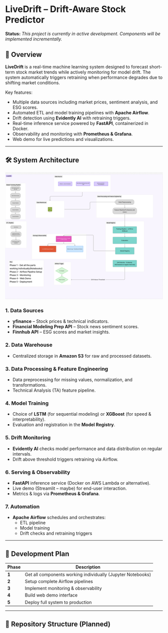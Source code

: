 # LiveDrift – Drift-Aware Stock Predictor

**Status:** *This project is currently in active development. Components will be implemented incrementally.*

## 📌 Overview
**LiveDrift** is a real-time machine learning system designed to forecast short-term stock market trends while actively monitoring for model drift. The system automatically triggers retraining when performance degrades due to shifting market conditions.

Key features:
- Multiple data sources including market prices, sentiment analysis, and ESG scores.
- Automated ETL and model training pipelines with **Apache Airflow**.
- Drift detection using **Evidently AI** with retraining triggers.
- Real-time inference service powered by **FastAPI**, containerized in Docker.
- Observability and monitoring with **Prometheus & Grafana**.
- Web demo for live predictions and visualizations.

---

## 🛠 System Architecture
![System Architecture Diagram](/Livedrift-System-Design.png) <!-- Replace with actual image path -->

### 1. Data Sources
- **yfinance** – Stock prices & technical indicators.
- **Financial Modeling Prep API** – Stock news sentiment scores.
- **Finnhub API** – ESG scores and market insights.

### 2. Data Warehouse
- Centralized storage in **Amazon S3** for raw and processed datasets.

### 3. Data Processing & Feature Engineering
- Data preprocessing for missing values, normalization, and transformations.
- Technical Analysis (TA) feature pipeline.

### 4. Model Training
- Choice of **LSTM** (for sequential modeling) or **XGBoost** (for speed & interpretability).
- Evaluation and registration in the **Model Registry**.

### 5. Drift Monitoring
- **Evidently AI** checks model performance and data distribution on regular intervals.
- Drift above threshold triggers retraining via Airflow.

### 6. Serving & Observability
- **FastAPI** inference service (Docker on AWS Lambda or alternative).
- Live demo (Streamlit – maybe) for end-user interaction.
- Metrics & logs via **Prometheus & Grafana**.

### 7. Automation
- **Apache Airflow** schedules and orchestrates:
  - ETL pipeline
  - Model training
  - Drift checks and retraining triggers

---

## 🚀 Development Plan

| Phase  | Description |
|--------|-------------|
| **1**  | Get all components working individually (Jupyter Notebooks) |
| **2**  | Setup complete Airflow pipelines |
| **3**  | Implement monitoring & observability |
| **4**  | Build web demo interface |
| **5**  | Deploy full system to production |

---

## 📂 Repository Structure (Planned)
